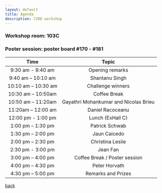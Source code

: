 ```yaml
---
layout: default
title: Agenda
description: CVDD workshop 
---
```


### Workshop room: 103C
### Poster session: poster board \#170 - \#181


| Time |  Topic | 
|:-----------------:|:-----------------:|
| 9:30 am - 9:40 am |  Opening remarks |
| 9:40 am – 10:10 am |	Shantanu Singh |
| 10:10 am – 10:30 am |	 Challenge winners |
| 10:30 am – 10:50am |	Coffee Break |
| 10:50 am – 11:20am |  Gayathri Mohankumar and Nicolas Brieu |
| 11:20am  – 12:00 am |	 Daniel Racoceanu |
| 12:00 pm - 1:00 pm | 	Lunch (ExHall C) |
| 1:00 pm – 1:30 pm |  Patrick Schwab |
| 1:30 pm – 2:00 pm |  Jaun Caicedo |
| 2:00 pm – 2:30 pm | 	Christina Leslie |
| 2:30 pm - 3:00 pm | 	Jean Fan |
| 3:00 pm – 4:00 pm | 	Coffee Break / Poster session |
| 4:00 pm – 4:30 pm |	Peter Horvath |
| 4:30 pm – 5:00 pm |	Remarks and Prizes |


[back](./)
